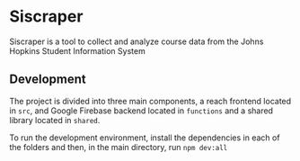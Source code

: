 # Siscraper

Siscraper is a tool to collect and analyze course data from the Johns Hopkins Student Information System

## Development

The project is divided into three main components, a reach frontend located in `src`, and Google Firebase backend located in `functions` and a shared library located in `shared`.

To run the development environment, install the dependencies in each of the folders and then, in the main directory, run `npm dev:all`